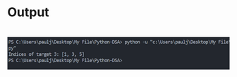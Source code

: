 <h1>Output<h1>
<img src="/Python-for-DSA/Day-11/Screenshot 2025-02-02 001511.png" alt="Day 11 Output" width="600">